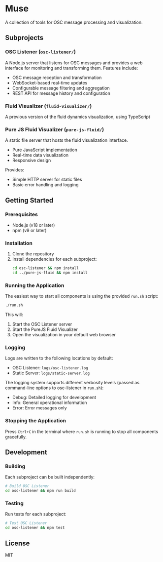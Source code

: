 # Muse

A collection of tools for OSC message processing and visualization.

## Subprojects

### OSC Listener (`osc-listener/`)
A Node.js server that listens for OSC messages and provides a web interface for monitoring and transforming them. Features include:
- OSC message reception and transformation
- WebSocket-based real-time updates
- Configurable message filtering and aggregation
- REST API for message history and configuration

### Fluid Visualizer (`fluid-visualizer/`)
A previous version of the fluid dynamics visualization, using TypeScript

### Pure JS Fluid Visualizer (`pure-js-fluid/`)
A static file server that hosts the fluid visualization interface.
- Pure JavaScript implementation
- Real-time data visualization
- Responsive design

Provides:
- Simple HTTP server for static files
- Basic error handling and logging

## Getting Started

### Prerequisites
- Node.js (v18 or later)
- npm (v9 or later)

### Installation
1. Clone the repository
2. Install dependencies for each subproject:
   ```bash
   cd osc-listener && npm install
   cd ../pure-js-fluid && npm install
   ```

### Running the Application

The easiest way to start all components is using the provided `run.sh` script:

```bash
./run.sh
```

This will:
1. Start the OSC Listener server
2. Start the PureJS Fluid Visualizer
3. Open the visualization in your default web browser

### Logging

Logs are written to the following locations by default:
- OSC Listener: `logs/osc-listener.log`
- Static Server: `logs/static-server.log`

The logging system supports different verbosity levels (passed as command-line options to osc-listener in `run.sh`):
- Debug: Detailed logging for development
- Info: General operational information
- Error: Error messages only

### Stopping the Application

Press `Ctrl+C` in the terminal where `run.sh` is running to stop all components gracefully.

## Development

### Building
Each subproject can be built independently:

```bash
# Build OSC Listener
cd osc-listener && npm run build
```

### Testing
Run tests for each subproject:

```bash
# Test OSC Listener
cd osc-listener && npm test
```

## License

MIT
